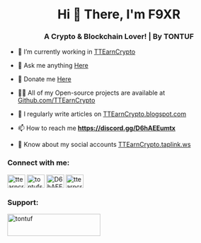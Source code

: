 <h1 align="center">Hi 👋 There, I'm F9XR</h1>
<h3 align="center">A Crypto & Blockchain Lover! | By TONTUF</h3>

- 🔭 I’m currently working in [TTEarnCrypto](https://github.com/ttearncrypto)

- 💬 Ask me anything [Here](https://ttearncrypto.webforum.club)

- 🤝 Donate me [Here](https://ttearncrypto.blogspot.com/p/donate.html)

- 👨‍💻 All of my Open-source projects are available at [Github.com/TTEarnCrypto](Github.com/TTEarnCrypto)

- 📝 I regularly write articles on [TTEarnCrypto.blogspot.com](TTEarnCrypto.blogspot.com)

- 📫 How to reach me **https://discord.gg/D6hAEEumtx**

- 📄 Know about my social accounts [TTEarnCrypto.taplink.ws](TTEarnCrypto.taplink.ws)

<h3 align="left">Connect with me:</h3>
<p align="left">
<a href="https://twitter.com/ttearncrypto" target="blank"><img align="center" src="https://raw.githubusercontent.com/rahuldkjain/github-profile-readme-generator/master/src/images/icons/Social/twitter.svg" alt="ttearncrypto" height="30" width="40" /></a>
<a href="https://instagram.com/tontufseries" target="blank"><img align="center" src="https://raw.githubusercontent.com/rahuldkjain/github-profile-readme-generator/master/src/images/icons/Social/instagram.svg" alt="tontufseries" height="30" width="40" /></a>
<a href="https://discord.gg/D6hAEEumtx" target="blank"><img align="center" src="https://raw.githubusercontent.com/rahuldkjain/github-profile-readme-generator/master/src/images/icons/Social/discord.svg" alt="D6hAEEumtx" height="30" width="40" /></a>
<a href="/ttearncryptoblogspot.com/feeds/posts/default" target="blank"><img align="center" src="https://raw.githubusercontent.com/rahuldkjain/github-profile-readme-generator/master/src/images/icons/Social/rss.svg" alt="ttearncryptoblogspot.com/feeds/posts/default" height="30" width="40" /></a>
</p>

<h3 align="left">Support:</h3>
<p><a href="https://ko-fi.com/tontuf"> <img align="left" src="https://cdn.ko-fi.com/cdn/kofi3.png?v=3" height="50" width="210" alt="tontuf" /></a></p><br><br>
